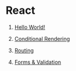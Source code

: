 # React

1. [Hello World!](https://react-helloworld-intro.netlify.app/)
2. [Conditional Rendering](https://conditional-rendering-reactjs.netlify.app/)

9. [Routing](https://reactjs-routing.netlify.app/)
10. [Forms & Validation](https://form-validadtion-react.netlify.app/)